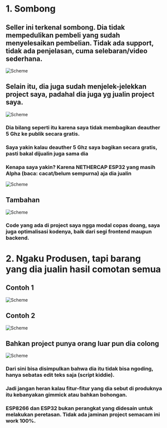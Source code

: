 # 1. Sombong
## Seller ini terkenal sombong. Dia tidak mempedulikan pembeli yang sudah menyelesaikan pembelian. Tidak ada support, tidak ada penjelasan, cuma selebaran/video sederhana.
![Scheme](images/shopee3.jpg)<br>
## Selain itu, dia juga sudah menjelek-jelekkan project saya, padahal dia juga yg jualin project saya.
![Scheme](images/2_2.jpg)<br>

### Dia bilang seperti itu karena saya tidak membagikan deauther 5 Ghz ke publik secara gratis.
### Saya yakin kalau deauther 5 Ghz saya bagikan secara gratis, pasti bakal dijualin juga sama dia
### Kenapa saya yakin? Karena NETHERCAP ESP32 yang masih Alpha (baca: cacat/belum sempurna) aja dia jualin
![Scheme](images/2_3.jpg)<br>

## Tambahan
![Scheme](images/2_1.jpg)<br>
### Code yang ada di project saya ngga modal copas doang, saya juga optimalisasi kodenya, baik dari segi frontend maupun backend.

# 2. Ngaku Produsen, tapi barang yang dia jualin hasil comotan semua
## Contoh 1
![Scheme](images/3_1.jpg)<br>
## Contoh 2
![Scheme](images/3_2.jpg)<br>
## Bahkan project punya orang luar pun dia colong
![Scheme](images/3_3.jpg)<br>
### Dari sini bisa disimpulkan bahwa dia itu tidak bisa ngoding, hanya sebatas edit teks saja (script kiddie).
### Jadi jangan heran kalau fitur-fitur yang dia sebut di produknya itu kebanyakan gimmick atau bahkan bohongan.
### ESP8266 dan ESP32 bukan perangkat yang didesain untuk melakukan peretasan. Tidak ada jaminan project semacam ini work 100%.
